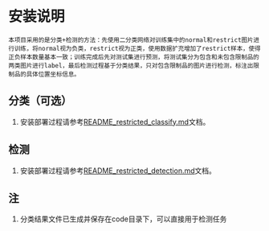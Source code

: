 # 安装说明
	本项目采用的是分类+检测的方法：先使用二分类网络对训练集中的normal和restrict图片进行训练，将normal视为负类，restrict视为正类，使用数据扩充增加了restrict样本，使得正负样本数量基本一致；训练完成后先对测试集进行预测，将测试集分为包含和未包含限制品的两类图片进行label，最后检测过程基于分类结果，只对包含限制品的图片进行检测，标注出限制品的具体位置坐标信息。

## 分类（可选）
1. 安装部署过程请参考[README_restricted_classify.md](https://github.com/zzzkk2009/tianchi-jinnan2-2019/blob/master/round1/README_restricted_classify.md)文档。

## 检测
1. 安装部署过程请参考[README_restricted_detection.md](https://github.com/zzzkk2009/tianchi-jinnan2-2019/blob/master/round1/README_restricted_detection.md)文档。

## 注
1. 分类结果文件已生成并保存在code目录下，可以直接用于检测任务
